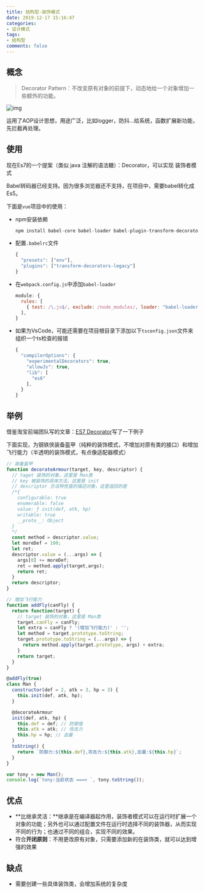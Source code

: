 ```yaml
---
title: 结构型-装饰模式
date: 2019-12-17 15:16:47
categories:
- 设计模式
tags:
- 结构型
comments: false
---
```




## 概念

> Decorator Pattern：不改变原有对象的前提下，动态地给一个对象增加一些额外的功能。

<!-- more -->

![img](https://raw.githubusercontent.com/xietao3/Study-Plan/master/DesignPatterns/src/%E8%A3%85%E9%A5%B0.jpg)

运用了AOP设计思想，用途广泛，比如logger，防抖...给系统，函数扩展新功能，先拦截再处理。



## 使用

现在Es7的一个提案（类似 java 注解的语法糖）：Decorator，可以实现 装饰者模式

Babel转码器已经支持。因为很多浏览器还不支持，在项目中，需要babel转化成Es5。

下面是`vue`项目中的使用：

- npm安装依赖

  ```js
  npm install babel-core babel-loader babel-plugin-transform-decorators babel-plugin-transform-decorators-legacy babel-preset-env
  ```

- 配置`.babelrc`文件

  ```js
  {
    "presets": ["env"],
    "plugins": ["transform-decorators-legacy"]
  }
  ```

- 在`webpack.config.js`中添加`babel-loader`

  ```js
  module: {
    rules: [
      { test: /\.js$/, exclude: /node_modules/, loader: "babel-loader" }
    ],
  }
  ```

- 如果为VsCode，可能还需要在项目根目录下添加以下`tsconfig.json`文件来组织一个ts检查的报错

  ```js
  {
    "compilerOptions": {
      "experimentalDecorators": true,
      "allowJs": true,
      "lib": [
        "es6"
      ],
    }
  }
  ```

  

## 举例

借鉴淘宝前端团队写的文章：[ES7 Decorator](https://segmentfault.com/p/1210000009968000/read)写了一下例子

下面实现，为钢铁侠装备盔甲（纯粹的装饰模式，不增加对原有类的接口）和增加飞行能力（半透明的装饰模式，有点像适配器模式）

```js
// 装备盔甲
function decorateArmour(target, key, descriptor) {
  // taget 装饰的对象，这里是 Man类
  // key 被装饰的具体方法，这里是 init
  // descriptor 方法特性值的描述对象，这里返回的是
  /*{
    configurable: true
    enumerable: false
    value: ƒ init(def, atk, hp)
    writable: true
    __proto__: Object
  }
  */
  const method = descriptor.value;
  let moreDef = 100;
  let ret;
  descriptor.value = (...args) => {
    args[0] += moreDef;
    ret = method.apply(target,args);
    return ret;
  }
  return descriptor;
}

// 增加飞行能力
function addFly(canFly) {
  return function(target) {
    // target 装饰的对象，这里是 Man类
    target.canFly = canFly;
    let extra = canFly ? '(增加飞行能力)' : '';
    let method = target.prototype.toString;
    target.prototype.toString = (...args) => {
      return method.apply(target.prototype, args) + extra;
    }
    return target;
  }
}

@addFly(true)
class Man {
  constructor(def = 2, atk = 3, hp = 3) {
    this.init(def, atk, hp);
  }

  @decorateArmour
  init(def, atk, hp) {
    this.def = def; // 防御值
    this.atk = atk; // 攻击力
    this.hp = hp; // 血量
  }
  toString() {
    return `防御力:${this.def},攻击力:${this.atk},血量:${this.hp}`;
  }
}

var tony = new Man();
console.log(`tony:当前状态 ===> `, tony.toString());
```



## 优点

- **比继承灵活：**继承是在编译器起作用，装饰者模式可以在运行时扩展一个对象的功能；另外也可以通过配置文件在运行时选择不同的装饰器，从而实现不同的行为；也通过不同的组合，实现不同的效果。
- 符合**开闭原则**：不用更改原有对象，只需要添加新的在装饰类，就可以达到增强的效果



## 缺点

- 需要创建一些具体装饰类，会增加系统的复杂度

